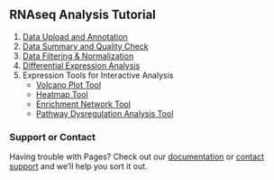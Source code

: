 ## RNAseq Analysis Tutorial

1. [Data Upload and Annotation](rnaseq_upload.md)
2. [Data Summary and Quality Check](rnaseq_qc.md)
3. [Data Filtering & Normalization](rnaseq_filtering.md)
4. [Differential Expression Analysis](rnaseq_DEG.md)
5. Expression Tools for Interactive Analysis
   - [Volcano Plot Tool](rnaseq_volcano_tool.md)
   - [Heatmap Tool](heatmap_tool.md)
   - [Enrichment Network Tool](enrichment_network_tool.md)
   - [Pathway Dysregulation Analysis Tool](dysregulation_tool.md)


### Support or Contact

Having trouble with Pages? Check out our [documentation](https://help.github.com/categories/github-pages-basics/) or [contact support](https://github.com/contact) and we’ll help you sort it out.
